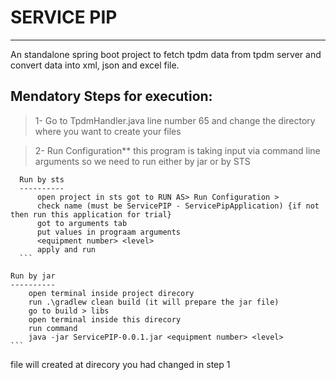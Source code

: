 # SERVICE PIP
-----------------
An standalone spring boot project to fetch tpdm data from tpdm server and convert data into xml, json and excel file.

## Mendatory Steps for execution:
>1- Go to TpdmHandler.java
	line number 65 and change the directory where you want to create your files

>2- Run Configuration**
	this program is taking input via command line arguments so we need to run either by jar or by STS
  ```
	Run by sts
	----------
		open project in sts got to RUN AS> Run Configuration > 
		check name (must be ServicePIP - ServicePipApplication) {if not then run this application for trial}
		got to arguments tab
		put values in prograam arguments
		<equipment number> <level>
		apply and run
	```
  ```
	Run by jar
	----------
		open terminal inside project direcory
		run .\gradlew clean build (it will prepare the jar file)
		go to build > libs 
		open terminal inside this direcory 
		run command
		java -jar ServicePIP-0.0.1.jar <equipment number> <level>
	```
file will created at direcory you had changed in step 1
	
